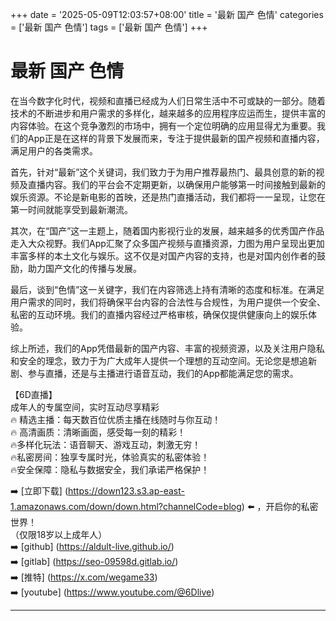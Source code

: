 +++
date = '2025-05-09T12:03:57+08:00'
title = '最新 国产 色情'
categories = ['最新 国产 色情']
tags = ['最新 国产 色情']
+++

# 最新 国产 色情

在当今数字化时代，视频和直播已经成为人们日常生活中不可或缺的一部分。随着技术的不断进步和用户需求的多样化，越来越多的应用程序应运而生，提供丰富的内容体验。在这个竞争激烈的市场中，拥有一个定位明确的应用显得尤为重要。我们的App正是在这样的背景下发展而来，专注于提供最新的国产视频和直播内容，满足用户的各类需求。

首先，针对“最新”这个关键词，我们致力于为用户推荐最热门、最具创意的新的视频及直播内容。我们的平台会不定期更新，以确保用户能够第一时间接触到最新的娱乐资源。不论是新电影的首映，还是热门直播活动，我们都将一一呈现，让您在第一时间就能享受到最新潮流。

其次，在“国产”这一主题上，随着国内影视行业的发展，越来越多的优秀国产作品走入大众视野。我们App汇聚了众多国产视频与直播资源，力图为用户呈现出更加丰富多样的本土文化与娱乐。这不仅是对国产内容的支持，也是对国内创作者的鼓励，助力国产文化的传播与发展。

最后，谈到“色情”这一关键字，我们在内容筛选上持有清晰的态度和标准。在满足用户需求的同时，我们将确保平台内容的合法性与合规性，为用户提供一个安全、私密的互动环境。我们的直播内容经过严格审核，确保仅提供健康向上的娱乐体验。

综上所述，我们的App凭借最新的国产内容、丰富的视频资源，以及关注用户隐私和安全的理念，致力于为广大成年人提供一个理想的互动空间。无论您是想追新剧、参与直播，还是与主播进行语音互动，我们的App都能满足您的需求。

【6D直播】  
成年人的专属空间，实时互动尽享精彩  
🔥 精选主播：每天数百位优质主播在线随时与你互动！  
🔥 高清画质：清晰画面，感受每一刻的精彩！  
🔥多样化玩法：语音聊天、游戏互动，刺激无穷！  
🔥私密房间：独享专属时光，体验真实的私密体验！  
🔥安全保障：隐私与数据安全，我们承诺严格保护！

➡️ [立即下载] (https://down123.s3.ap-east-1.amazonaws.com/down/down.html?channelCode=blog) ⬅️ ，开启你的私密世界！  
（仅限18岁以上成年人）  
➡️ [github] (https://aldult-live.github.io/)  
➡️ [gitlab] (https://seo-09598d.gitlab.io/)  
➡️ [推特] (https://x.com/wegame33)  
➡️ [youtube] (https://www.youtube.com/@6Dlive)  

---
